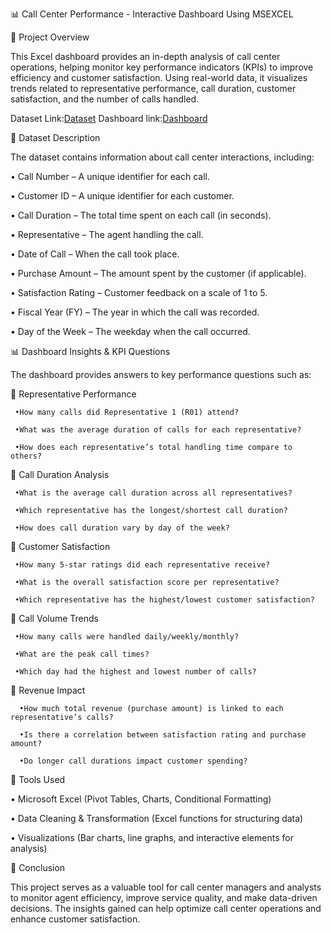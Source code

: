 📊 Call Center Performance - Interactive  Dashboard Using MSEXCEL

📌 Project Overview

This Excel dashboard provides an in-depth analysis of call center operations, helping monitor key performance indicators (KPIs) to improve efficiency and customer satisfaction. Using real-world data, it visualizes trends related to representative performance, call duration, customer satisfaction, and the number of calls handled.

Dataset Link:<a href="https://github.com/Aseenasafan/Data-Analysis-Dashboard/blob/main/data-excel-portfolio-project%20on%20call%20centre%20report.xlsx">Dataset</a>
Dashboard link:<a href="https://github.com/Aseenasafan/Data-Analysis-Dashboard/blob/main/Screenshot%202025-01-29%20224930.png">Dashboard</a>


📂 Dataset Description

The dataset contains information about call center interactions, including:

•	Call Number – A unique identifier for each call.

•	Customer ID – A unique identifier for each customer.

•	Call Duration – The total time spent on each call (in seconds).

•	Representative – The agent handling the call.

•	Date of Call – When the call took place.

•	Purchase Amount – The amount spent by the customer (if applicable).

•	Satisfaction Rating – Customer feedback on a scale of 1 to 5.

•	Fiscal Year (FY) – The year in which the call was recorded.

•	Day of the Week – The weekday when the call occurred.

📊 Dashboard Insights & KPI Questions

The dashboard provides answers to key performance questions such as:

🔹 Representative Performance

     •How many calls did Representative 1 (R01) attend?

     •What was the average duration of calls for each representative?

     •How does each representative’s total handling time compare to others?
     
🔹 Call Duration Analysis

     •What is the average call duration across all representatives?

     •Which representative has the longest/shortest call duration?

     •How does call duration vary by day of the week?

🔹 Customer Satisfaction

     •How many 5-star ratings did each representative receive?

     •What is the overall satisfaction score per representative?

     •Which representative has the highest/lowest customer satisfaction?

🔹 Call Volume Trends

     •How many calls were handled daily/weekly/monthly?

     •What are the peak call times?

     •Which day had the highest and lowest number of calls?

🔹 Revenue Impact

      •How much total revenue (purchase amount) is linked to each representative’s calls?

      •Is there a correlation between satisfaction rating and purchase amount?

      •Do longer call durations impact customer spending?



🔧 Tools Used

•	Microsoft Excel (Pivot Tables, Charts, Conditional Formatting)

•	Data Cleaning & Transformation (Excel functions for structuring data)

•	Visualizations (Bar charts, line graphs, and interactive elements for analysis)


📌 Conclusion

This project serves as a valuable tool for call center managers and analysts to monitor agent efficiency, improve service quality, and make data-driven decisions. The insights gained can help optimize call center operations and enhance customer satisfaction.
